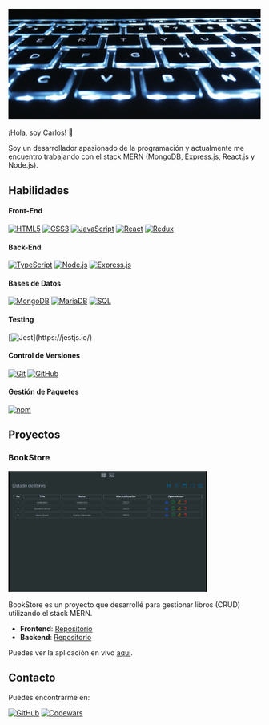 
<p align="center">
  <img src="./backgroundimage.jpg">
</p>
¡Hola, soy Carlos! 👋

Soy un desarrollador apasionado de la programación y actualmente me encuentro trabajando con el stack MERN (MongoDB, Express.js, React.js y Node.js).

## Habilidades


#### Front-End

[![HTML5](https://img.shields.io/badge/-HTML5-E34F26?style=flat&logo=html5&logoColor=white)](https://html.spec.whatwg.org/multipage/) [![CSS3](https://img.shields.io/badge/-CSS3-1572B6?style=flat&logo=css3)](https://www.w3.org/Style/CSS/Overview.en.html) [![JavaScript](https://img.shields.io/badge/-JavaScript-black?style=flat&logo=javascript)](https://developer.mozilla.org/en-US/docs/Web/JavaScript) [![React](https://img.shields.io/badge/-React-black?style=flat&logo=react)](https://reactjs.org/) [![Redux](https://img.shields.io/badge/-Redux-764ABC?style=flat&logo=redux)](https://redux.js.org/)

#### Back-End

[![TypeScript](https://img.shields.io/badge/-TypeScript-3178C6?style=flat&logo=typescript&logoColor=white)](https://www.typescriptlang.org/) [![Node.js](https://img.shields.io/badge/-Nodejs-black?style=flat&logo=Node.js)](https://nodejs.org/) [![Express.js](https://img.shields.io/badge/-Expressjs-black?style=flat&logo=express)](https://expressjs.com/)

#### Bases de Datos

[![MongoDB](https://img.shields.io/badge/-MongoDB-black?style=flat&logo=mongodb)](https://www.mongodb.com/) [![MariaDB](https://img.shields.io/badge/MariaDB-003545?style=flat&logo=mariadb&logoColor=white)](https://mariadb.org/) [![SQL](https://img.shields.io/badge/SQL-4479A1?style=flat&logo=sql&logoColor=white)](https://www.w3schools.com/sql/)

#### Testing

[![Jest](https://img.shields.io/badge/-Jest-C21325?style=flat&logo=jest&logoColor=white")](https://jestjs.io/)

#### Control de Versiones

[![Git](https://img.shields.io/badge/-Git-black?style=flat&logo=git)](https://git-scm.com/) [![GitHub](https://img.shields.io/badge/-GitHub-181717?style=flat&logo=github)](https://github.com/)

#### Gestión de Paquetes

[![npm](https://img.shields.io/badge/npm-CB3837?style=flat&logo=npm&logoColor=white)](https://www.npmjs.com/)


## Proyectos

### BookStore

[![Book Store](./images/bookstore.png)](https://book-store-frontend-tan.vercel.app/)

BookStore es un proyecto que desarrollé para gestionar libros (CRUD) utilizando el stack MERN.

- **Frontend**: [Repositorio](https://github.com/carlosYoko/book-store-frontend)
- **Backend**: [Repositorio](https://github.com/carlosYoko/book-store-backend)

Puedes ver la aplicación en vivo [aquí](https://book-store-frontend-tan.vercel.app/).

## Contacto

Puedes encontrarme en:

[![GitHub](https://img.shields.io/badge/-GitHub-181717?style=flat&logo=github)](https://github.com/carlosYoko) [![Codewars](https://img.shields.io/badge/Codewars-181717?style=flat&logo=codewars&logoColor=CB3837)](https://www.codewars.com/users/carlosYoko)
